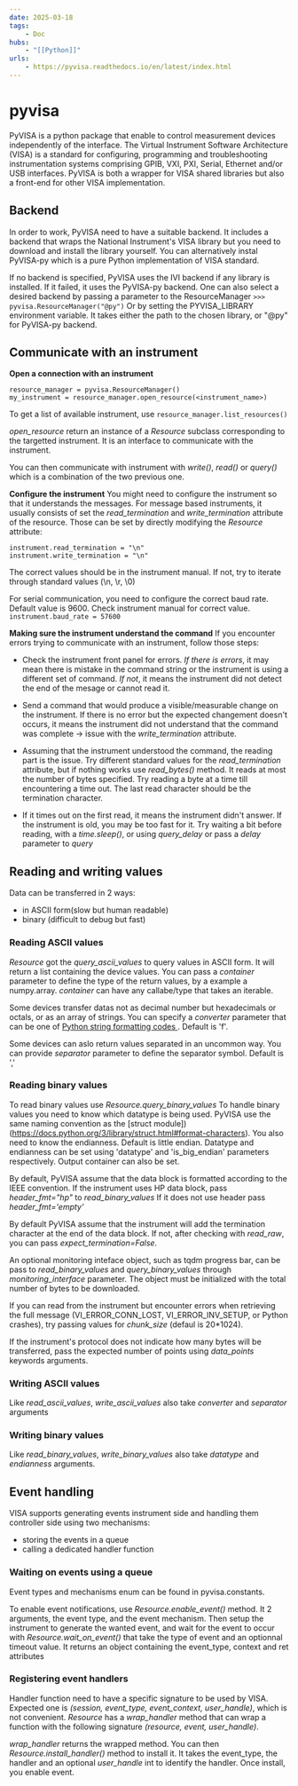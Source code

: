 ```yaml
---
date: 2025-03-18
tags:
    - Doc 
hubs:
    - "[[Python]]"
urls:
    - https://pyvisa.readthedocs.io/en/latest/index.html
---
```


# pyvisa 

PyVISA is a python package that enable to control measurement devices independently of the interface.
The Virtual Instrument Software Architecture (VISA) is a standard for configuring, programming 
and troubleshooting instrumentation systems comprising GPIB, VXI, PXI, Serial, Ethernet and/or
USB interfaces.
PyVISA is both a wrapper for VISA shared libraries but also a front-end for other VISA implementation.


## Backend
In order to work, PyVISA need to have a suitable backend. It includes a backend that wraps the National
Instrument's VISA library but you need to download and install the library yourself.
You can alternatively instal PyVISA-py which is a pure Python implementation of VISA standard.

If no backend is specified, PyVISA uses the IVI backend if any library is installed. If it failed, 
it uses the PyVISA-py backend.
One can also select a desired backend by passing a parameter to the ResourceManager
```>>> pyvisa.ResourceManager("@py")```
Or by setting the PYVISA_LIBRARY environment variable.
It takes either the path to the chosen library, or "@py" for PyVISA-py backend.

## Communicate with an instrument

**Open a connection with an instrument**
```
resource_manager = pyvisa.ResourceManager()
my_instrument = resource_manager.open_resource(<instrument_name>)
```

To get a list of available instrument, use ```resource_manager.list_resources()```

*open_resource* return an instance of a *Resource* subclass corresponding to the targetted instrument.
It is an interface to communicate with the instrument.

You can then communicate with instrument with *write()*, *read()* or *query()* which is a combination
of the two previous one.

**Configure the instrument**
You might need to configure the instrument so that it understands the messages.
For message based instruments, it usually consists of set the *read_termination* and *write_termination*
attribute of the resource.
Those can be set by directly modifying the *Resource* attribute:
```
instrument.read_termination = "\n"
instrument.write_termination = "\n"
```
The correct values should be in the instrument manual. If not, try to iterate through standard values
(\n, \r, \0)

For serial communication, you need to configure the correct baud rate. Default value is 9600.
Check instrument manual for correct value.
```instrument.baud_rate = 57600```

**Making sure the instrument understand the command**
If you encounter errors trying to communicate with an instrument, follow those steps:
- Check the instrument front panel for errors. *If there is errors*, it may mean there is mistake in the command string or the instrument is using a different set of command. *If not*, it means the instrument did not detect the end of the mesage or cannot read it.

- Send a command that would produce a visible/measurable change on the instrument. If there is no error but the expected changement doesn't occurs, it means the instrument did not understand that the command was complete -> issue with the *write_termination* attribute.

- Assuming that the instrument understood the command, the reading part is the issue. Try different standard values for the *read_termination* attribute, but if nothing works use *read_bytes()* method. It reads at most the number of bytes specified. Try reading a byte at a time till encountering a time out. The last read character should be the termination character.

- If it times out on the first read, it means the instrument didn't answer. If the instrument is old, you may be too fast for it. Try waiting a bit before reading, with a *time.sleep()*, or using *query_delay* or pass a *delay* parameter to *query*



## Reading and writing values

Data can be transferred in 2 ways:
- in ASCII form(slow but human readable)
- binary (difficult to debug but fast)

### Reading ASCII values
*Resource* got the *query_ascii_values* to query values in ASCII form. 
It will return a list containing the device values.
You can pass a *container* parameter to define the type of the return values, by a example a numpy.array.
*container* can have any callabe/type that takes an iterable.

Some devices transfer datas not as decimal number but hexadecimals or octals, or as an array of strings.
You can specify a *converter* parameter that can be one of [ Python string formatting codes ](https://docs.python.org/3/library/string.html#formatspec).
Default is 'f'.

Some devices can aslo return values separated in an uncommon way. You can provide *separator* parameter
to define the separator symbol. Default is ','


### Reading binary values

To read binary values use *Resource.query_binary_values*
To handle binary values you need to know which datatype is being used. PyVISA use the same naming convention
as the [struct module])(https://docs.python.org/3/library/struct.html#format-characters).
You also need to know the endianness. Default is little endian.
Datatype and endianness can be set using 'datatype' and 'is_big_endian' parameters respectively.
Output container can also be set.

By default, PyVISA assume that the data block is formatted according to the IEEE convention. If the instrument
uses HP data block, pass *header_fmt="hp"* to *read_binary_values* If it does not use header pass *header_fmt='empty'*

By default PyVISA assume that the instrument will add the termination character at the end of the data block.
If not, after checking with *read_raw*, you can pass *expect_termination=False*.

An optional monitoring inteface object, such as tqdm progress bar, can be pass to *read_binary_values* and *query_binary_values*
through *monitoring_interface* parameter. The object must be initialized with the total number of bytes to be downloaded.


If you can read from the instrument but encounter errors when retrieving the full message (VI_ERROR_CONN_LOST, VI_ERROR_INV_SETUP,
or Python crashes), try passing values for *chunk_size* (defaul is 20*1024).

If the instrument's protocol does not indicate how many bytes will be transferred, pass the expected number of points using
*data_points* keywords arguments.


### Writing ASCII values

Like *read_ascii_values*, *write_ascii_values* also take *converter* and *separator* arguments

### Writing binary values

Like *read_binary_values*, *write_binary_values* also take *datatype* and *endianness* arguments.


## Event handling

VISA supports generating events instrument side and handling them controller side using two mechanisms:
- storing the events in a queue
- calling a dedicated handler function

### Waiting on events using a queue

Event types and mechanisms enum can be found in pyvisa.constants.

To enable event notifications, use *Resource.enable_event()* method. It 2 arguments, the event type, and the event mechanism.
Then setup the instrument to generate the wanted event, and wait for the event to occur with *Resource.wait_on_event()* that 
take the type of event and an optionnal timeout value. It returns an object containing the event_type, context and ret attributes

### Registering event handlers

Handler function need to have a specific signature to be used by VISA. Expected one is *(session, event_type, event_context, user_handle)*, 
which is not convenient. *Resource* has a *wrap_handler* method that can wrap a function with the following signature *(resource, event, user_handle)*.

*wrap_handler* returns the wrapped method. You can then *Resource.install_handler()* method to install it. It takes the event_type, the handler and
an optional *user_handle* int to identify the handler.
Once install, you enable event.
